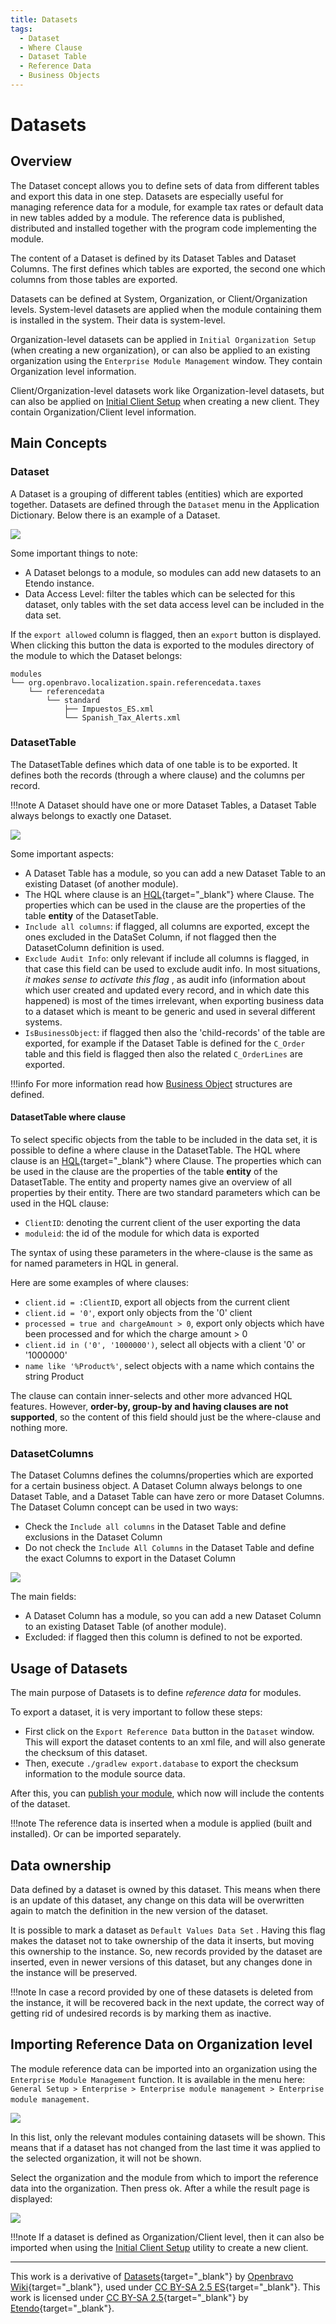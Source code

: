 ```yaml
---
title: Datasets
tags: 
  - Dataset
  - Where Clause
  - Dataset Table
  - Reference Data
  - Business Objects
---
```


# Datasets
  
## Overview

The Dataset concept allows you to define sets of data from different tables and export this data in one step. Datasets are especially useful for managing reference data for a module, for example tax rates or default data in new
tables added by a module. The reference data is published, distributed and
installed together with the program code implementing the module.

The content of a Dataset is defined by its Dataset Tables and Dataset Columns.
The first defines which tables are exported, the second one which columns from
those tables are exported.

Datasets can be defined at System, Organization, or Client/Organization
levels. System-level datasets are applied when the module containing them is
installed in the system. Their data is system-level.

Organization-level datasets can be applied in `Initial Organization Setup` (when
creating a new organization), or can also be applied to an existing
organization using the `Enterprise Module Management` window. They contain
Organization level information.

Client/Organization-level datasets work like Organization-level datasets, but
can also be applied on [Initial Client Setup](../../../developer-guide/etendo-classic/how-to-guides/how-to-run-an-initial-client-setup-process.md) when creating a new client. They
contain Organization/Client level information.

## Main Concepts

### Dataset

A Dataset is a grouping of different tables (entities) which are exported
together. Datasets are defined through the `Dataset` menu in the Application
Dictionary. Below there is an example of a Dataset.

![](../../../assets/developer-guide/etendo-classic/concepts/datasets-0.png)

  
Some important things to note:

  * A Dataset belongs to a module, so modules can add new datasets to an Etendo instance. 
  * Data Access Level: filter the tables which can be selected for this dataset, only tables with the set data access level can be included in the data set.
 

If the `export allowed` column is flagged, then an `export` button is displayed.
When clicking this button the data is exported to the modules directory of the
module to which the Dataset belongs:

```
modules
└── org.openbravo.localization.spain.referencedata.taxes
    └── referencedata 
        └── standard
            ├── Impuestos_ES.xml
            └── Spanish_Tax_Alerts.xml
```

###  DatasetTable

The DatasetTable defines which data of one table is to be exported. It defines
both the records (through a where clause) and the columns per record. 

!!!note
    A Dataset should have one or more Dataset Tables, a Dataset Table always belongs to exactly one Dataset.

![](../../../assets/developer-guide/etendo-classic/concepts/dataset-2.png)


Some important aspects:

  * A Dataset Table has a module, so you can add a new Dataset Table to an existing Dataset (of another module). 
  * The HQL where clause is an [HQL](https://docs.jboss.org/hibernate/core/3.6/reference/en-US/html/queryhql.html){target="_blank"} where Clause. The properties which can be used in the clause are the properties of the table **entity** of the DatasetTable. 
  * `Include all columns`: if flagged, all columns are exported, except the ones excluded in the DataSet Column, if not flagged then the DatasetColumn definition is used. 
  * `Exclude Audit Info`: only relevant if include all columns is flagged, in that case this field can be used to exclude audit info. In most situations, *it makes sense to activate this flag* , as audit info (information about which user created and updated every record, and in which date this happened) is most of the times irrelevant, when exporting business data to a dataset which is meant to be generic and used in several different systems. 
  * `IsBusinessObject`: if flagged then also the 'child-records' of the table are exported, for example if the Dataset Table is defined for the `C_Order` table and this field is flagged then also the related `C_OrderLines` are exported. 
  
!!!info
    For more information read how [Business Object](../../../developer-guide/etendo-classic/concepts/Data_Access_Layer.md#etendo-business-objects) structures are defined. 

####  DatasetTable where clause

To select specific objects from the table to be included in the data set, it is possible to define a where clause in the DatasetTable. The HQL where clause is an [HQL](https://docs.jboss.org/hibernate/core/3.6/reference/en-US/html/queryhql.html){target="_blank"} where Clause. The properties which can be used in the clause are the
properties of the table **entity** of the DatasetTable. The entity and
property names give an overview of all properties by their entity. There are two standard parameters which can be used in the HQL clause:

  * `ClientID`: denoting the current client of the user exporting the data 
  * `moduleid`: the id of the module for which data is exported 

The syntax of using these parameters in the where-clause is the same as for
named parameters in HQL in general.

Here are some examples of where clauses:

  * `client.id = :ClientID`, export all objects from the current client 
  * `client.id = '0'`, export only objects from the '0' client 
  * `processed = true and chargeAmount > 0`, export only objects which have been processed and for which the charge amount > 0 
  * `client.id in ('0', '1000000')`, select all objects with a client '0' or '1000000' 
  * `name like '%Product%'`, select objects with a name which contains the string Product 

The clause can contain inner-selects and other more advanced HQL features.
However, **order-by, group-by and having clauses are not supported**, so the
content of this field should just be the where-clause and nothing more.

###  DatasetColumns

The Dataset Columns defines the columns/properties which are exported for a
certain business object. A Dataset Column always belongs to
one Dataset Table, and a Dataset Table can have zero or more Dataset Columns.
The Dataset Column concept can be used in two ways:

  * Check the `Include all columns` in the Dataset Table and define exclusions in the Dataset Column 
  * Do not check the `Include All Columns` in the Dataset Table and define the exact Columns to export in the Dataset Column 

![](../../../assets/developer-guide/etendo-classic/concepts/dataset-3.png)

  
The main fields:

  * A Dataset Column has a module, so you can add a new Dataset Column to an existing Dataset Table (of another module). 
  * Excluded: if flagged then this column is defined to not be exported. 

##  Usage of Datasets

The main purpose of Datasets is to define _reference data_ for modules. 

To export a dataset, it is very important to follow these steps:

  * First click on the `Export Reference Data` button in the `Dataset` window. This will export the dataset contents to an xml file, and will also generate the checksum of this dataset. 
  * Then, execute `./gradlew export.database` to export the checksum information to the module source data. 

After this, you can [publish your module](../../../how-to-guides/how-to-publish-modules-to-github-repository.md), which now will include the contents of the dataset. 

!!!note
    The reference data is inserted when a module is applied (built and installed). Or can be imported separately.

##  Data ownership

Data defined by a dataset is owned by this dataset. This means when there is
an update of this dataset, any change on this data will be overwritten again to match the definition in the new version of the dataset.

It is possible to mark a dataset as `Default Values Data Set` . Having this flag makes the dataset not to take ownership of the data it inserts, but moving this ownership to the instance. So, new records provided by the dataset are inserted, even in newer versions of this dataset, but any changes done in the instance will be preserved. 

!!!note
    In case a record provided by one of these datasets is deleted from the instance, it will be recovered back in the next update, the correct way of getting rid of undesired records is by marking them as inactive.

##  Importing Reference Data on Organization level

The module reference data can be imported into an organization using the `Enterprise Module Management` function. It is available in the menu here: `General Setup > Enterprise > Enterprise module management > Enterprise module management`.

![](../../../assets/developer-guide/etendo-classic/concepts/datasets-4.png)


In this list, only the relevant modules containing datasets will be shown. This means that if a dataset has not changed from the last time it was applied to the selected organization, it will not be shown.

  
Select the organization and the module from which to import the reference data into the organization. Then press ok. After a while the result page is displayed:


![](../../../assets/developer-guide/etendo-classic/concepts/datasets-5.png)


!!!note
    If a dataset is defined as Organization/Client level, then it can also be imported when using the [Initial Client Setup](../../../developer-guide/etendo-classic/how-to-guides/how-to-run-an-initial-client-setup-process.md) utility to create a new client.

---
  
This work is a derivative of [Datasets](http://wiki.openbravo.com/wiki/Datasets){target="\_blank"} by [Openbravo Wiki](http://wiki.openbravo.com/wiki/Welcome_to_Openbravo){target="\_blank"}, used under [CC BY-SA 2.5 ES](https://creativecommons.org/licenses/by-sa/2.5/es/){target="\_blank"}. This work is licensed under [CC BY-SA 2.5](https://creativecommons.org/licenses/by-sa/2.5/){target="\_blank"} by [Etendo](https://etendo.software){target="\_blank"}.